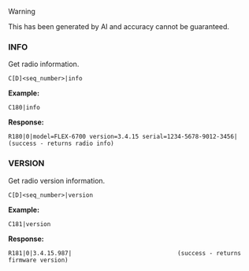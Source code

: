 > [!WARNING]
> This has been generated by AI and accuracy cannot be guaranteed.

### INFO

Get radio information.

```
C[D]<seq_number>|info
```

**Example:**
```
C180|info
```

**Response:**
```
R180|0|model=FLEX-6700 version=3.4.15 serial=1234-5678-9012-3456|  (success - returns radio info)
```

### VERSION

Get radio version information.

```
C[D]<seq_number>|version
```

**Example:**
```
C181|version
```

**Response:**
```
R181|0|3.4.15.987|                              (success - returns firmware version)
```